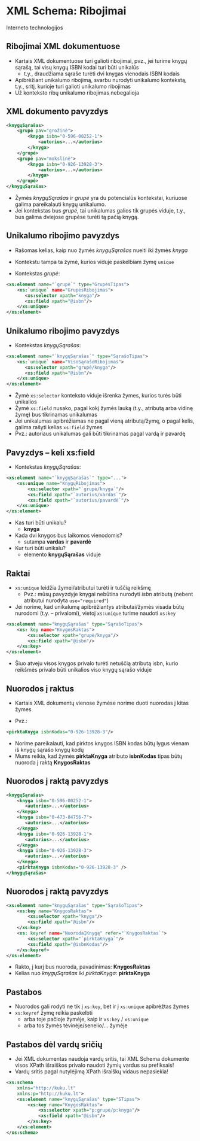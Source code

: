 # XML Schema: Ribojimai

Interneto technologijos

## Ribojimai XML dokumentuose

- Kartais XML dokumentuose turi galioti ribojimai, pvz., jei turime knygų sąrašą, tai visų knygų ISBN kodai turi būti unikalūs
  - t.y., draudžiama sąraše turėti dvi knygas vienodais ISBN kodais
- Apibrėžiant unikalumo ribojimą, svarbu nurodyti unikalumo kontekstą, t.y., sritį, kurioje turi galioti unikalumo ribojimas
- Už konteksto ribų unikalumo ribojimas nebegalioja

## XML dokumento pavyzdys

```xml
<knygųSąrašas>
    <grupė pav="grožinė">
        <knyga isbn="0-596-00252-1">
            <autorius>...</autorius>
        </knyga>
    </grupė>
    <grupė pav="mokslinė">
        <knyga isbn="0-926-13928-3">
            <autorius>...</autorius>
        </knyga>
    </grupė>
</knygųSąrašas>
```


- Žymės _knygųSąrašas_ ir _grupė_ yra du potencialūs kontekstai, kuriuose galima pareikalauti knygų unikalumo.
- Jei kontekstas bus _grupė_, tai unikalumas galios tik grupės viduje, t.y., bus galima dviejose grupėse turėti tą pačią knygą.

## Unikalumo ribojimo pavyzdys

- Rašomas kelias, kaip nuo žymės _knygųSąrašas_ nueiti iki žymės _knyga_
- Kontekstu tampa ta žymė, kurios viduje paskelbiam žymę `unique`

- Kontekstas _grupė_:

```xml
<xs:element name="`grupė`" type="GrupėsTipas">
    <xs:`unique` name="GrupėsRibojimas">
       <xs:selector xpath="knyga"/>
       <xs:field xpath="@isbn"/>
    </xs:unique>
</xs:element>
```

## Unikalumo ribojimo pavyzdys

- Kontekstas _knygųSąrašas_:

```xml
<xs:element name="`knygųSąrašas`" type="SąrašoTipas">
    <xs:`unique` name="VisoSąrašoRibojimas">
       <xs:selector xpath="grupė/knyga"/>
       <xs:field xpath="@isbn"/>
    </xs:unique>
</xs:element>
```

- Žymė `xs:selector` konteksto viduje išrenka žymes, kurios turės būti unikalios
- Žymė `xs:field` nusako, pagal kokį žymės lauką (t.y., atributą arba vidinę žymę) bus tikrinamas unikalumas
- Jei unikalumas apibrėžiamas ne pagal vieną atributą/žymę, o pagal kelis, galima rašyti kelias `xs:field` žymes
- Pvz.: autoriaus unikalumas gali būti tikrinamas pagal vardą ir pavardę

## Pavyzdys – keli xs:field

- Kontekstas _knygųSąrašas_:

```xml
<xs:element name="`knygųSąrašas`" type="...">
    <xs:unique name="KnygųRibojimas">
        <xs:selector xpath="`grupė/knyga`"/>
        <xs:field xpath="`autorius/vardas`"/>
        <xs:field xpath="`autorius/pavardė`"/>
    </xs:unique>
</xs:element>
```

- Kas turi būti unikalu? 
  - **knyga**
- Kada dvi knygos bus laikomos vienodomis?
  - sutampa **vardas** ir **pavardė**
- Kur turi būti unikalu?
  - elemento **knygųSąrašas** viduje

## Raktai

- `xs:unique` leidžia žymei/atributui turėti ir tuščią reikšmę
    - Pvz.: mūsų pavyzdyje knygai nebūtina nurodyti _isbn_ atributą (nebent atributui nurodyta `use="required"`)
- Jei norime, kad unikalumą apibrėžiantys atributai/žymės visada būtų nurodomi (t.y. – privalomi), vietoj `xs:unique` turime naudoti `xs:key`

```xml
<xs:element name="knygųSąrašas" type="SąrašoTipas">
    <xs: key name="KnygosRaktas">
        <xs:selector xpath="grupė/knyga"/>
        <xs:field xpath="@isbn"/>
    </xs:key>
</xs:element>
```

- Šiuo atveju visos knygos privalo turėti netuščią atributą isbn, kurio reikšmės privalo būti unikalios viso knygų sąrašo viduje

## Nuorodos į raktus

- Kartais XML dokumentų vienose žymėse norime duoti nuorodas į kitas žymes

- Pvz.:

```xml
<pirktaKnyga isbnKodas="0-926-13928-3"/>
```

- Norime pareikalauti, kad pirktos knygos ISBN kodas būtų lygus vienam iš knygų sąrašo knygų kodų
- Mums reikia, kad žymės **pirktaKnyga** atributo **isbnKodas** tipas būtų nuoroda į raktą **KnygosRaktas**

## Nuorodos į raktą pavyzdys

```xml
<knygųSąrašas>
    <knyga isbn="0-596-00252-1">
       <autorius>...</autorius>
    </knyga>
    <knyga isbn="0-473-84756-7">
       <autorius>...</autorius>
    </knyga>
    <knyga isbn="0-926-13928-1">
       <autorius>...</autorius>
    </knyga>
    <knyga isbn="0-926-13928-3">
       <autorius>...</autorius>
    </knyga>
    <pirktaKnyga isbnKodas="0-926-13928-3" />
</knygųSąrašas>
```

## Nuorodos į raktą pavyzdys

```xml
<xs:element name="knygųSąrašas" type="SąrašoTipas">
    <xs:key name="KnygosRaktas">
        <xs:selector xpath="knyga"/>
        <xs:field xpath="@isbn"/>
    </xs:key>
    <xs: keyref name="NuorodaĮKnygą" refer="`KnygosRaktas`">
        <xs:selector xpath="`pirktaKnyga`"/>
        <xs:field xpath="@isbnKodas"/>
    </xs:keyref>
</xs:element>
```

- Rakto, į kurį bus nuoroda, pavadinimas: **KnygosRaktas**
- Kelias nuo _knygųSąrašas_ iki _pirktaKnyga_: **pirktaKnyga**

## Pastabos

- Nuorodos gali rodyti ne tik į `xs:key`, bet ir į `xs:unique` apibrėžtas žymes
- `xs:keyref` žymę reikia paskelbti
    - arba toje pačioje žymėje, kaip ir `xs:key` / `xs:unique`
    - arba tos žymės tėvinėje/senelio/... žymėje

## Pastabos dėl vardų sričių

- Jei XML dokumentas naudoja vardų sritis, tai XML Schema dokumente visos XPath išraiškos privalo naudoti žymių vardus su prefiksais!
- Vardų sritis pagal nutylėjimą XPath išraiškų vidaus nepasiekia!

```xml
<xs:schema
    xmlns="http://kuku.lt"
    xmlns:p="http://kuku.lt">
    <xs:element name="knygųSąrašas" type="STipas">
        <xs:key name="KnygosRaktas">
            <xs:selector xpath="p:grupė/p:knyga"/>
            <xs:field xpath="@isbn"/>
        </xs:key>
    </xs:element>
</xs:schema>
```